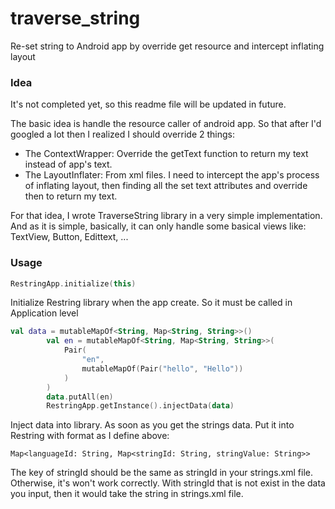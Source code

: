 # traverse_string
Re-set string to Android app by override get resource and intercept inflating layout

<h3> Idea </h3>

It's not completed yet, so this readme file will be updated in future.

The basic idea is handle the resource caller of android app. So that after I'd googled a lot then I realized I should override 2 things:
- The ContextWrapper: Override the getText function to return my text instead of app's text.
- The LayoutInflater: From xml files. I need to intercept the app's process of inflating layout, then finding all the set text attributes and override then to return my text.

For that idea, I wrote TraverseString library in a very simple implementation. And as it is simple, basically, it can only handle some basical views like: TextView, Button, Edittext, ...

<h3> Usage </h3>

```kotlin
RestringApp.initialize(this)
```
Initialize Restring library when the app create. So it must be called in Application level

```kotlin
val data = mutableMapOf<String, Map<String, String>>()
        val en = mutableMapOf<String, Map<String, String>>(
            Pair(
                "en",
                mutableMapOf(Pair("hello", "Hello"))
            )
        )
        data.putAll(en)
        RestringApp.getInstance().injectData(data)
```

Inject data into library.
As soon as you get the strings data. Put it into Restring with format as I define above: 
```text
Map<languageId: String, Map<stringId: String, stringValue: String>>
```

The key of stringId should be the same as stringId in your strings.xml file. Otherwise, it's won't work correctly.
With stringId that is not exist in the data you input, then it would take the string in strings.xml file.
